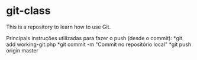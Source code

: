 # git-class
This is a repository to learn how to use Git.

Principais instruções utilizadas para fazer o push (desde o commit):
*git add working-git.php
*git commit -m "Commit no repositório local"
*git push origin master
